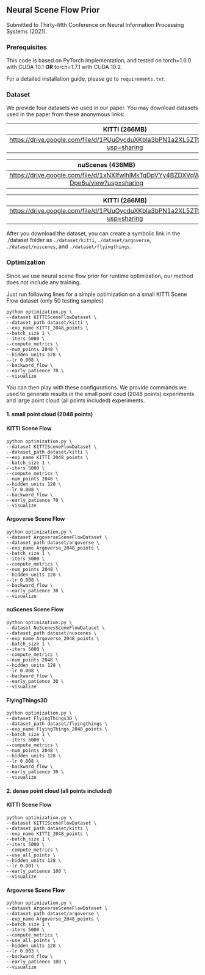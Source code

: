 ## Neural Scene Flow Prior

Submitted to Thirty-fifth Conference on Neural Information Processing Systems (2021).


### Prerequisites
This code is based on PyTorch implementation, and tested on torch=1.6.0 with CUDA 10.1 **OR** torch=1.7.1 with CUDA 10.2. 

For a detailed installation guide, please go to ```requirements.txt```.


### Dataset
We provide four datasets we used in our paper.
You may download datasets used in the paper from these anonymous links:

| KITTI (266MB) | Argoverse (5.3GB) |
|:-:|:-:|
| https://drive.google.com/file/d/1PUuOycduXKbla3bPN1a2XL5ZTt27Y1Or/view?usp=sharing | https://drive.google.com/file/d/1q5twc14tyRqk63npSzfkxmcjejkKHRNK/view?usp=sharing |

| nuScenes (436MB) | FlyingThings3D (436MB) |
|:-:|:-:|
| https://drive.google.com/file/d/1xNXIfwlhlMkTqDpVYy4BZDXVqW-Dpe6u/view?usp=sharing | https://drive.google.com/file/d/15s6TN1ucKSH2fKW098ddIlHyMPuY-qZ1/view?usp=sharing |

| KITTI (266MB) | Argoverse (5.3GB) | nuScenes (436MB) | FlyingThings3D (436MB) |
|:-:|:-:|:-:|:-:|
| https://drive.google.com/file/d/1PUuOycduXKbla3bPN1a2XL5ZTt27Y1Or/view?usp=sharing | https://drive.google.com/file/d/1q5twc14tyRqk63npSzfkxmcjejkKHRNK/view?usp=sharing | https://drive.google.com/file/d/1xNXIfwlhlMkTqDpVYy4BZDXVqW-Dpe6u/view?usp=sharing | https://drive.google.com/file/d/15s6TN1ucKSH2fKW098ddIlHyMPuY-qZ1/view?usp=sharing |

After you download the dataset, you can create a symbolic link in the ./dataset folder as ```./dataset/kitti```, ```./dataset/argoverse```, ```./dataset/nuscenes```, and ```./dataset/flyingthings```.


### Optimization
Since we use neural scene flow prior for runtime optimization, our method does not include any training. 

Just run following lines for a simple optimization on a small KITTI Scene Flow dataset (only 50 testing samples)
```
python optimization.py \
--dataset KITTISceneFlowDataset \
--dataset_path dataset/kitti \
--exp_name KITTI_2048_points \
--batch_size 1 \
--iters 5000 \
--compute_metrics \
--num_points 2048 \
--hidden_units 128 \
--lr 0.008 \
--backward_flow \
--early_patience 70 \
--visualize
```

You can then play with these configurations.
We provide commands we used to generate results in the small point coud (2048 points) experiments and large point cloud (all points included) experiments.

#### 1. small point cloud (2048 points)

#### KITTI Scene Flow
```
python optimization.py \
--dataset KITTISceneFlowDataset \
--dataset_path dataset/kitti \
--exp_name KITTI_2048_points \
--batch_size 1 \
--iters 5000 \
--compute_metrics \
--num_points 2048 \
--hidden_units 128 \
--lr 0.008 \
--backward_flow \
--early_patience 70 \
--visualize
```

#### Argoverse Scene Flow
```
python optimization.py \
--dataset ArgoverseSceneFlowDataset \
--dataset_path dataset/argoverse \
--exp_name Argoverse_2048_points \
--batch_size 1 \
--iters 5000 \
--compute_metrics \
--num_points 2048 \
--hidden_units 128 \
--lr 0.008 \
--backward_flow \
--early_patience 30 \
--visualize
```

#### nuScenes Scene Flow
```
python optimization.py \
--dataset NuScenesSceneFlowDataset \
--dataset_path dataset/nuscenes \
--exp_name Argoverse_2048_points \
--batch_size 1 \
--iters 5000 \
--compute_metrics \
--num_points 2048 \
--hidden_units 128 \
--lr 0.008 \
--backward_flow \
--early_patience 30 \
--visualize
```

#### FlyingThings3D
```
python optimization.py \
--dataset FlyingThings3D \
--dataset_path dataset/flyingthings \
--exp_name FlyingThings_2048_points \
--batch_size 1 \
--iters 5000 \
--compute_metrics \
--num_points 2048 \
--hidden_units 128 \
--lr 0.008 \
--backward_flow \
--early_patience 30 \
--visualize
```

#### 2. dense point cloud (all points included)

#### KITTI Scene Flow
```
python optimization.py \
--dataset KITTISceneFlowDataset \
--dataset_path dataset/kitti \
--exp_name KITTI_2048_points \
--batch_size 1 \
--iters 5000 \
--compute_metrics \
--use_all_points \
--hidden_units 128 \
--lr 0.001 \
--early_patience 100 \
--visualize
```

#### Argoverse Scene Flow
```
python optimization.py \
--dataset ArgoverseSceneFlowDataset \
--dataset_path dataset/argoverse \
--exp_name Argoverse_2048_points \
--batch_size 1 \
--iters 5000 \
--compute_metrics \
--use_all_points \
--hidden_units 128 \
--lr 0.003 \
--backward_flow \
--early_patience 100 \
--visualize
```
